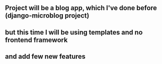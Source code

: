 ## Project will be a blog app, which I've done before (django-microblog project)
## but this time I will be using templates and no frontend framework
## and add few new features